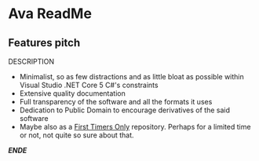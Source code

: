 
# Ava ReadMe

## Features pitch

DESCRIPTION
* Minimalist, so as few distractions and as little bloat as possible within Visual Studio .NET Core 5 C#'s constraints
* Extensive quality documentation
* Full transparency of the software and all the formats it uses
* Dedication to Public Domain to encourage derivatives of the said software
* Maybe also as a [First Timers Only](https://www.firsttimersonly.com/) repository. Perhaps for a limited time or not, not quite so sure about that.

***ENDE***
